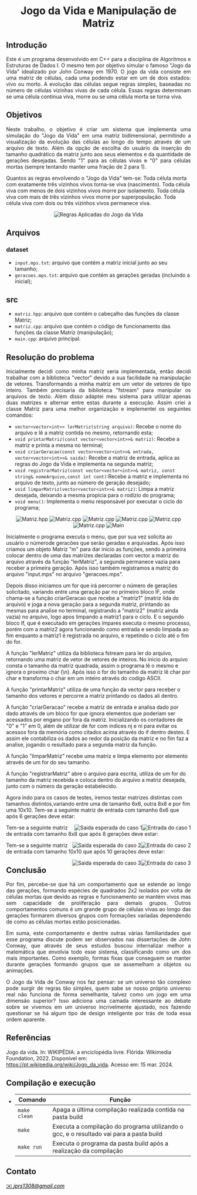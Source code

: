 <h1 align="center" font-size="200em"><b>Jogo da Vida e Manipulação de Matriz</b></h1>

## Introdução
<p align="justify">
Este é um programa desenvolvido em C++ para a disciplina de Algoritmos e Estruturas de Dados I. O mesmo tem por objetivo simular o famoso "Jogo da Vida" idealizado por John Conway em 1970. O jogo da vida consiste em uma matriz de células, cada uma podendo estar em um de dois estados: vivo ou morto. A evolução das células segue regras simples, baseadas no número de células vizinhas vivas de cada célula. Essas regras determinam se uma célula continua viva, morre ou se uma célula morta se torna viva.

</p>

## Objetivos
<p align="justify">
Neste trabalho, o objetivo é criar um sistema que implementa uma simulação do "Jogo da Vida" em uma matriz bidimensional, permitindo a visualização da evolução das células ao longo do tempo através de um arquivo de texto. Além da opção de escolha do usuário da inserção do tamanho quadrático da matriz junto aos seus elementos e da quantidade de gerações desejadas. Sendo "1" para as células vivas e "0" para células mortas (sempre tentando manter uma fração de 2 para 1).

Quantos as regras envolvendo o "Jogo da Vida" tem-se:
Toda célula morta com exatamente três vizinhos vivos torna-se viva (nascimento).
Toda célula viva com menos de dois vizinhos vivos morre por isolamento.
Toda célula viva com mais de três vizinhos vivos morre por superpopulação.
Toda célula viva com dois ou três vizinhos vivos permanece viva.

<p align="center">
  <img src="https://res.cloudinary.com/practicaldev/image/fetch/s--zzjhiEgj--/c_limit%2Cf_auto%2Cfl_progressive%2Cq_auto%2Cw_800/https://dev-to-uploads.s3.amazonaws.com/uploads/articles/o6kefkya5x9wfz94hmku.png" alt="Regras Aplicadas do Jogo da Vida">
</p>

## Arquivos
### dataset
- ```input.mps.txt```: arquivo que contém a matriz inicial junto ao seu tamanho;
- ```geracoes.mps.txt```: arquivo que contém as gerações geradas (incluindo a inicial);
## src
- ```matriz.hpp```: arquivo que contém o cabeçalho das funções da classe Matriz;
- ```matriz.cpp```: arquivo que contém o código de funcionamento das funções da classe Matriz (manipulação);
- ```main.cpp```: arquivo principal.

## Resolução do problema
<p align="justify">
Inicialmente decidi como minha matriz seria implementada, então decidi trabalhar com a biblioteca "vector" devido a sua facilidade na manipulação de vetores. Transformando a minha matriz em um vetor de vetores de tipo inteiro. Também precisaria da biblioteca "fstream" para manipular os arquivos de texto. Além disso adaptei meu sistema para utilizar apenas duas matrizes e alternar entre estas durante a execução. Assim criei a classe Matriz para uma melhor organização e implementei os seguintes comandos:
  
- ```vector<vector<int>> lerMatriz(string arquivo)```: Recebe o nome do arquivo e lê a matriz contida no mesmo, retornando esta;
- ```void printarMatriz(const vector<vector<int>>& matriz)```: Recebe a matriz e printa a mesma no terminal;
- ```void criarGeracao(const vector<vector<int>>& entrada, vector<vector<int>>& saida)```: Recebe a matriz de entrada, aplica as regras do Jogo da Vida e implementa na segunda matriz;
- ```void registrarMatriz(const vector<vector<int>>& matriz, const string& nomeArquivo,const int cont)```:Recebe a matriz e implementa no arquivo de texto, junto ao número de geração desejado;
- ```void limparMatriz(vector<vector<int>>& matriz)```: Limpa a matriz desejada, deixando a mesma propícia para o rodízio do programa;
- ```void menu()```: Implementa o menu responsável por executar o ciclo do programa;

<p align="center">
  <img src="figuras/MatrizHPP.png" alt="Matriz.hpp">
  <img src="figuras/MATRIZCPP1.png" alt="Matriz.cpp">
  <img src="figuras/MATRIZCPP2.png" alt="Matriz.cpp">
  <img src="figuras/MATRIZCPP3.png" alt="Matriz.cpp">
  <img src="figuras/MATRIZCPP4.png" alt="Matriz.cpp">
  <img src="figuras/MATRIZCPP5.png" alt="Matriz.cpp">
  <img src="figuras/MAIN.png" alt="Main">
</p>

Inicialmente o programa executa o menu, que por sua vez solicita ao usuário o númerode geracões que serão geradas e arquivadas. Após isso criamos um objeto Matriz "m" para dar inicio as funções, sendo a primeira colocar dentro de uma das matrizes declaradas com vector a matriz do arquivo através da função "lerMatriz", a segunda permanece vazia para receber a primeira geração. Após isso também registramos a matriz do arquivo "input.mps" no arquivo "geracoes.mps".

Depois disso iniciamos um for que irá percorrer o número de gerações solicitado, variando entre uma geração par no primeiro bloco IF, onde chama-se a função criarGeracao que recebe a "matriz1" (matriz lida do arquivo) e joga a nova geração para a segunda matriz, printando as mesmas para analise no terminal, registrando a "matriz2" (matriz ainda vazia) no arquivo, logo apos limpando a matriz1 para o ciclo. E o segundo bloco If, que é executado em gerações ímpares executa o mesmo processo, porém com a matriz2 agora funcionando como entrada e sendo limpada ao fim enquanto a matriz1 é registrada no arquivo, e repetindo o ciclo até o fim do for.

A função "lerMatriz" utiliza da biblioteca fstream para ler do arquivo, retornando uma matriz de vetor de vetores de inteiros. No inicio do arquivo consta o tamanho da matriz quadrada, assim o programa lê o mesmo e ignora o proximo char (\n). Após isso o for do tamanho da matriz lê char por char e transforma o char em um inteiro através do codigo ASCII.

A função "printarMatriz" utiliza de uma função da vector para receber o tamanho dos vetores e percorre a matriz printando os dados ali dentro.

A função "criarGeracao" recebe a matriz de entrada e analisa dado por dado através de um bloco for que ignora elementos que poderiam ser acessados por engano por fora da matriz. Inicializando os contadores de "0" e "1" em 0, além de utilizar de for com indices nj e ni para evitar os acessos fora da memória como citados acima através do if dentro destes. E assim ele contabiliza os dados ao redor da posição da matriz e no fim faz a analise, jogando o resultado para a segunda matriz da função.

A função "limparMatriz" recebe uma matriz e limpa elemento por elemento através de um for do seu tamanho.

A função "registrarMatriz" abre o arquivo para escrita, utiliza de um for do tamanho da matriz recebida e coloca dentro do arquivo a matriz desejada, junto com o número da geração estabelecido.

Agora indo para os casos de testes, iremos testar matrizes distintas com tamanhos distintos,variando entre uma de tamanho 6x6, outra 8x8 e por fim uma 10x10. 
Tem-se a seguinte matriz de entrada com tamanho 6x6 que após 6 gerações deve estar:
<p align="center">
  <img src="figuras/CASO1ENTRADA.png" alt="Entrada do caso 1" style="float:right; max-width:45%;">
  <img src="figuras/CASO1SAIDA.png" alt="Saida esperada do caso 1" style="float:right; max-width:45%;">
</p>

Tem-se a seguinte matriz de entrada com tamanho 8x8 que após 8 gerações deve estar:
<p align="center">
  <img src="figuras/CASO2ENTRADA.png" alt="Entrada do caso 2" style="float:right; max-width:45%;">
  <img src="figuras/CASO2SAIDA.png" alt="Saida esperada do caso 2" style="float:right; max-width:45%;">
</p>

Tem-se a seguinte matriz de entrada com tamanho 10x10 que após 10 gerações deve estar:
<p align="center">
  <img src="figuras/CASO3ENTRADA.png" alt="Entrada do caso 3" style="float:right; max-width:45%;">
  <img src="figuras/CASO3SAIDA.png" alt="Saida esperada do caso 3" style="float:right; max-width:45%;">
</p>


</p>


## Conclusão
<p align="justify">
  Por fim, percebe-se que há um comportamento que se estende ao longo das gerações, formando espécies de quadrados 2x2 isolados por volta de células mortas que devido as regras e funcionamento se mantém vivos mas sem capacidade de proliferação para demais grupos. Outros comportamentos comuns é um grande grupo de células vivas ao longo das gerações formarem diversos grupos com formações variadas dependendo de como as células mortas estão posicionadas.
</p>
<p align="justify">
  Em suma, este comportamento e dentre outras várias familiaridades que esse programa discute podem ser observados nas dissertações de John Conway, que através de seus estudos buscou internalizar melhor a matemática que envolvia todo esse sistema, classificando como um dos mais importantes. Como exemplo, formas fixas que conseguem se manter durante gerações formando grupos que se assemelham a objetos ou animações.
</p>
<p align="justify">
  O Jogo da Vida de Conway nos faz pensar: se um universo tão complexo pode surgir de regras tão simples, quem sabe se nosso próprio universo real não funciona de forma semelhante, talvez como um jogo em uma dimensão superior? Isso adiciona uma camada interessante ao debate sobre se vivemos em um universo incrivelmente ajustado, nos fazendo questionar se há algum tipo de design inteligente por trás de toda essa ordem aparente.
</p> 

## Referências
  Jogo da vida. In: WIKIPÉDIA: a enciclopédia livre. Flórida: Wikimedia Foundation, 2022. Disponível em: <a href="https://pt.wikipedia.org/wiki/Jogo_da_vida">https://pt.wikipedia.org/wiki/Jogo_da_vida</a>. Acesso em: 15 mar. 2024.



## Compilação e execução
* | Comando                |  Função                                                                                           |                     
  | -----------------------| ------------------------------------------------------------------------------------------------- |
  |  `make clean`          | Apaga a última compilação realizada contida na pasta build                                        |
  |  `make`                | Executa a compilação do programa utilizando o gcc, e o resultado vai para a pasta build           |
  |  `make run`            | Executa o programa da pasta build após a realização da compilação                                 |

## Contato
<div>
<a style="color:black" href="mailto:jprs1308@gmail.com?subject=[GitHub]%20Source%20Dynamic%20Lists">
✉️ <i>jprs1308@gmail.com</i>
</a>
